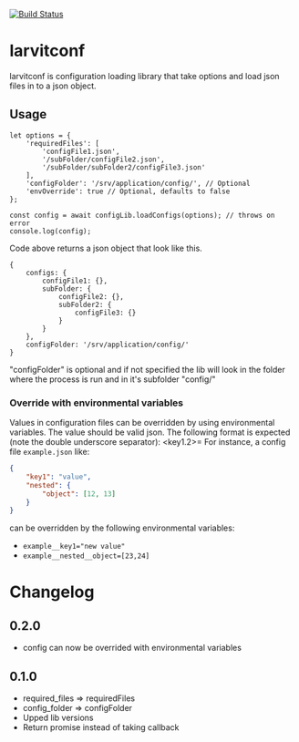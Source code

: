 [![Build Status](https://github.com/larvit/larvitconf/actions/workflows/ci.yml/badge.svg)](https://github.com/larvit/larvitconf/actions)

# larvitconf

larvitconf is configuration loading library that take options and load json files in to a json object.

## Usage

```
let options = {
	'requiredFiles': [
		'configFile1.json',
		'/subFolder/configFile2.json',
		'/subFolder/subFolder2/configFile3.json'
	],
	'configFolder': '/srv/application/config/', // Optional
	'envOverride': true // Optional, defaults to false
};

const config = await configLib.loadConfigs(options); // throws on error
console.log(config);
```

Code above returns a json object that look like this.

```
{
	configs: {
		configFile1: {},
		subFolder: {
			configFile2: {},
			subFolder2: {
				configFile3: {}
			}
		}
	},
	configFolder: '/srv/application/config/'
}
```

"configFolder" is optional and if not specified the lib will look in the folder where the process is run and in it's subfolder "config/"

### Override with environmental variables
Values in configuration files can be overridden by using environmental variables. The value should be valid json.
The following format is expected (note the double underscore separator): <config-file>__<key1>__<key1.2>=<json>
For instance, a config file `example.json` like:
```json
{
	"key1": "value",
	"nested": {
		"object": [12, 13]
	}
}
```

can be overridden by the following environmental variables:
- `example__key1="new value"`
- `example__nested__object=[23,24]`

# Changelog
## 0.2.0
- config can now be overrided with environmental variables

## 0.1.0
- required_files => requiredFiles
- config_folder => configFolder
- Upped lib versions
- Return promise instead of taking callback
